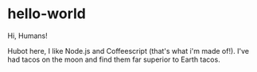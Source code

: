 # hello-world

Hi, Humans!

Hubot here, I like Node.js and Coffeescript (that's what i'm made of!).
I've had tacos on the moon and find them far superior to Earth tacos.
